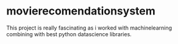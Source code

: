 # movierecomendationsystem
This project is really fascinating as i worked with machinelearning combining with best python datascience libraries.
